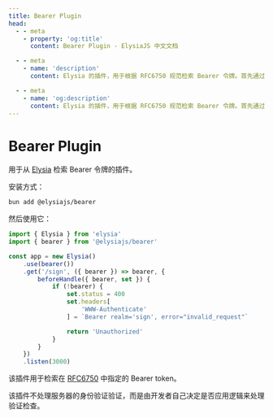```yaml
---
title: Bearer Plugin
head:
  - - meta
    - property: 'og:title'
      content: Bearer Plugin - ElysiaJS 中文文档

  - - meta
    - name: 'description'
      content: Elysia 的插件，用于根据 RFC6750 规范检索 Bearer 令牌。首先通过 bun add @elysiajs/bearer 安装插件。

  - - meta
    - name: 'og:description'
      content: Elysia 的插件，用于根据 RFC6750 规范检索 Bearer 令牌。首先通过 bun add @elysiajs/bearer 安装插件。
---
```


# Bearer Plugin

用于从 [Elysia](https://github.com/elysiajs/elysia) 检索 Bearer 令牌的插件。

安装方式：

```bash
bun add @elysiajs/bearer
```

然后使用它：

```typescript
import { Elysia } from 'elysia'
import { bearer } from '@elysiajs/bearer'

const app = new Elysia()
    .use(bearer())
    .get('/sign', ({ bearer }) => bearer, {
        beforeHandle({ bearer, set }) {
            if (!bearer) {
                set.status = 400
                set.headers[
                    'WWW-Authenticate'
                ] = `Bearer realm='sign', error="invalid_request"`

                return 'Unauthorized'
            }
        }
    })
    .listen(3000)
```

该插件用于检索在 [RFC6750](https://www.rfc-editor.org/rfc/rfc6750#section-2) 中指定的 Bearer token。

该插件不处理服务器的身份验证验证，而是由开发者自己决定是否应用逻辑来处理验证检查。
